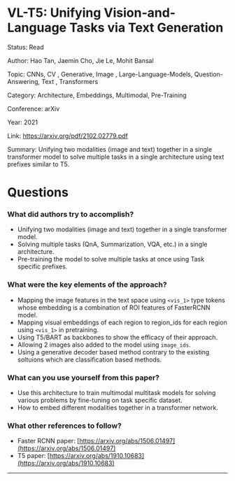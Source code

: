 # VL-T5: Unifying Vision-and-Language Tasks via Text Generation
Status: Read

Author: Hao Tan, Jaemin Cho, Jie Le, Mohit Bansal

Topic: CNNs, CV , Generative, Image , Large-Language-Models, Question-Answering, Text , Transformers

Category: Architecture, Embeddings, Multimodal, Pre-Training

Conference: arXiv

Year: 2021

Link: https://arxiv.org/pdf/2102.02779.pdf

Summary: Unifying two modalities (image and text) together in a single transformer model to solve multiple tasks in a single architecture using text prefixes similar to T5.

# Questions

### What did authors try to accomplish?

- Unifying two modalities (image and text) together in a single transformer model.
- Solving multiple tasks (QnA, Summarization, VQA, etc.) in a single architecture.
- Pre-training the model to solve multiple tasks at once using Task specific prefixes.

### What were the key elements of the approach?

- Mapping the image features in the text space using `<vis_1>` type tokens whose embedding is a combination of ROI features of FasterRCNN model.
- Mapping visual embeddings of each region to region_ids for each region using `<vis_1>` in pretraining.
- Using T5/BART as backbones to show the efficacy of their approach.
- Allowing 2 images also added to the model using `image_ids`.
- Using a generative decoder based method contrary to the existing soltuions which are classification based methods.

### What can you use yourself from this paper?

- Use this architecture to train multimodal multitask models for solving various problems by fine-tuning on task specific dataset.
- How to embed different modalities together in a transformer network.

### What other references to follow?

- Faster RCNN paper: [https://arxiv.org/abs/1506.01497](https://arxiv.org/abs/1506.01497)
- T5 paper: [https://arxiv.org/abs/1910.10683](https://arxiv.org/abs/1910.10683)

---